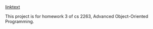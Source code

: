 [linktext](javadoc/index.html)

This project is for homework 3 of cs 2263, Advanced Object-Oriented Programming.
